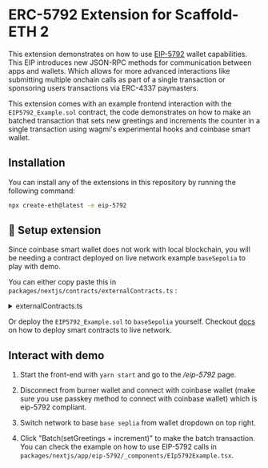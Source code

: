 # ERC-5792 Extension for Scaffold-ETH 2

This extension demonstrates on how to use [EIP-5792](https://eips.ethereum.org/EIPS/eip-5792) wallet capabilities. This EIP introduces new JSON-RPC methods for communication between apps and wallets. Which allows for more advanced interactions like submitting multiple onchain calls as part of a single
transaction or sponsoring users transactions via ERC-4337 paymasters.

This extension comes with an example frontend interaction with the `EIP5792_Example.sol` contract, the code demonstrates on how to make an batched transaction that sets new greetings and increments the counter in a single transaction using wagmi's experimental hooks and coinbase smart wallet.

## Installation

You can install any of the extensions in this repository by running the following command:

```bash
npx create-eth@latest -e eip-5792
```

## 🚀 Setup extension

Since coinbase smart wallet does not work with local blockchain, you will be needing a contract deployed on live network example `baseSepolia` to play with demo.

You can either copy paste this in `packages/nextjs/contracts/externalContracts.ts` :

<details>  
  <summary> externalContracts.ts </summary>

```ts
import { GenericContractsDeclaration } from "~~/utils/scaffold-eth/contract";

const externalContracts = {
  84532: {
    EIP5792_Example: {
      address: "0x93F9788E0bcdCa92612c78A41ec1593bcE22977b",
      abi: [
        {
          inputs: [],
          name: "greeting",
          outputs: [
            {
              internalType: "string",
              name: "",
              type: "string",
            },
          ],
          stateMutability: "view",
          type: "function",
        },
        {
          inputs: [],
          name: "increaseCounter",
          outputs: [],
          stateMutability: "nonpayable",
          type: "function",
        },
        {
          inputs: [],
          name: "premium",
          outputs: [
            {
              internalType: "bool",
              name: "",
              type: "bool",
            },
          ],
          stateMutability: "view",
          type: "function",
        },
        {
          inputs: [
            {
              internalType: "string",
              name: "_newGreeting",
              type: "string",
            },
          ],
          name: "setGreeting",
          outputs: [],
          stateMutability: "payable",
          type: "function",
        },
        {
          inputs: [],
          name: "totalCounter",
          outputs: [
            {
              internalType: "uint256",
              name: "",
              type: "uint256",
            },
          ],
          stateMutability: "view",
          type: "function",
        },
        {
          stateMutability: "payable",
          type: "receive",
        },
      ],
      inheritedFunctions: {},
    },
  },
} as const;

export default externalContracts satisfies GenericContractsDeclaration;
```

</details>

Or deploy the `EIP5792_Example.sol` to `baseSepolia` yourself. Checkout [docs](https://docs.scaffoldeth.io/deploying/deploy-smart-contracts) on how to deploy smart contracts to live network.

## Interact with demo

1. Start the front-end with `yarn start` and go to the _/eip-5792_ page.

2. Disconnect from burner wallet and connect with coinbase wallet (make sure you use passkey method to connect with coinbase wallet) which is eip-5792 compliant.

3. Switch network to base `base seplia` from wallet dropdown on top right.

4. Click "Batch(setGreetings + increment)" to make the batch transaction.
   You can check the example on how to use EIP-5792 calls in `packages/nextjs/app/eip-5792/_components/EIp5792Example.tsx`.
